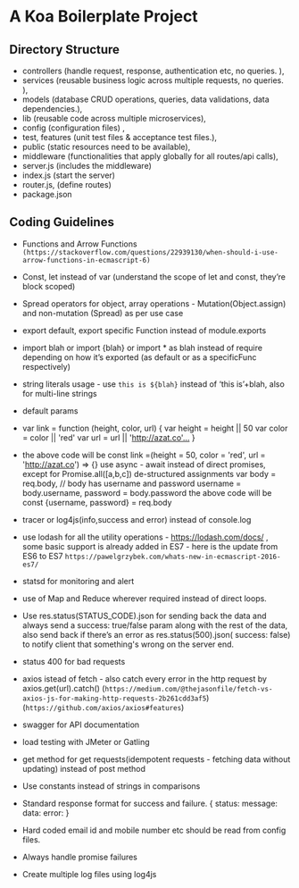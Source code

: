 # A Koa Boilerplate Project

## Directory Structure

* controllers (handle request, response, authentication etc, no queries. ), 
* services (reusable business logic across multiple requests, no queries. ), 
* models (database CRUD operations, queries, data validations, data dependencies.), 
* lib (reusable code across multiple microservices), 
* config (configuration files) , 
* test, features (unit test files & acceptance test files.), 
* public (static resources need to be available),
* middleware (functionalities that apply globally for all routes/api calls), 
* server.js (includes the middleware)
* index.js (start the server)
* router.js, (define routes)
* package.json 

## Coding Guidelines

* Functions and Arrow Functions ```(https://stackoverflow.com/questions/22939130/when-should-i-use-arrow-functions-in-ecmascript-6)``` 
* Const, let instead of var (understand the scope of let and const, they’re block scoped)
* Spread operators for object, array operations - Mutation(Object.assign) and non-mutation    (Spread) as per use case
* export default, export specific Function instead of module.exports
* import blah or import {blah} or import * as blah instead of require depending on how it’s   exported (as default or as a specificFunc respectively)
* string literals usage - use `this is ${blah}` instead of ‘this is’+blah, also for 	      multi-line strings
* default params 
* var link = function (height, color, url) { var height = height || 50 var color = color || 'red' var url = url || 'http://azat.co'… }
* the above code will be
const link =(height = 50, color = 'red', url = 'http://azat.co') => {}
use async - await instead of direct promises, except for Promise.all([a,b,c])
de-structured assignments
  	var body = req.body, // body has username and password 
username = body.username, password = body.password
the above code will be
const {username, password} = req.body
* tracer or log4js(info,success and error) instead of console.log
* use lodash for all the utility operations - https://lodash.com/docs/  , some basic support is already added in ES7 - here is the update from ES6 to ES7 ```https://pawelgrzybek.com/whats-new-in-ecmascript-2016-es7/ ```
* statsd for monitoring and alert
* use of Map and Reduce wherever required instead of direct loops.
* Use res.status(STATUS_CODE).json for sending back the data and always send a success: true/false param along with the rest of the data, also send back if there’s an error as res.status(500).json( success: false) to notify client that something's wrong on the server end.
* status 400 for bad requests


* axios istead of fetch - also   catch every error in the http request by axios.get(url).catch() (```https://medium.com/@thejasonfile/fetch-vs-axios-js-for-making-http-requests-2b261cdd3af5```) (```https://github.com/axios/axios#features```)
* swagger for API documentation
* load testing with JMeter or Gatling
* get method for get requests(idempotent requests - fetching data without updating) instead of post method
* Use constants instead of strings in comparisons
* Standard response format for success and failure.
     { 
	status:
	message: 
	data:
	error:
     }
* Hard coded email id and mobile number etc should be read from config files.
* Always handle promise failures
* Create multiple log files using log4js


